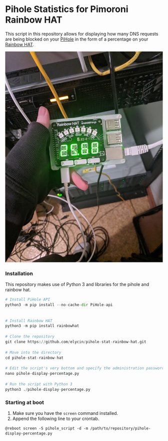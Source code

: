 # Pihole Statistics for Pimoroni Rainbow HAT
This script in this repository allows for displaying how many DNS requests are being blocked on your [PiHole](https://pi-hole.net/) in the form of a percentage on your [Rainbow HAT](https://shop.pimoroni.com/products/rainbow-hat-for-android-things).

![](IMG_20190219_143319.jpg)

### Installation
This repository makes use of Python 3 and libraries for the pihole and rainbow hat.
```python
# Install PiHole API
python3 -m pip install --no-cache-dir PiHole-api


# Install Rainbow HAT
python3 -m pip install rainbowhat

# Clone the repository
git clone https://github.com/elycin/pihole-stat-rainbow-hat.git

# Move into the directory
cd pihole-stat-rainbow-hat

# Edit the script's very bottom and specify the administration password.
nano pihole-display-percentage.py

# Run the script with Python 3
python3 ./pihole-display-percentage.py
```

### Starting at boot
1. Make sure you have the `screen` command installed.
2. Append the following line to your crontab.
```
@reboot screen -S pihole_script -d -m /path/to/repository/pihole-display-percentage.py
```